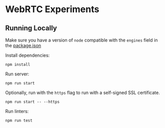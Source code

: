 # WebRTC Experiments

## Running Locally

Make sure you have a version of `node` compatible with the `engines` field in the [package.json](https://github.com/paavanb/webrtc-experiments/blob/master/package.json)

Install dependencies:
```
npm install
```

Run server:
```
npm run start
```

Optionally, run with the `https` flag to run with a self-signed SSL certificate.
```
npm run start -- --https
```

Run linters:
```
npm run test
```
